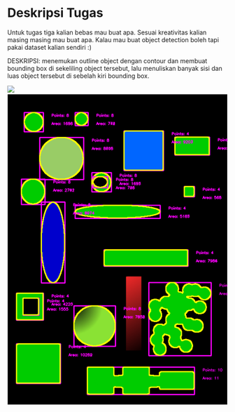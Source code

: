# Deskripsi Tugas

Untuk tugas tiga kalian bebas mau buat apa. Sesuai kreativitas kalian masing masing mau buat apa. Kalau mau buat object detection boleh tapi pakai dataset kalian sendiri :)

DESKRIPSI: menemukan outline object dengan contour dan membuat bounding box di sekeliling object tersebut, lalu menuliskan banyak sisi dan luas object tersebut di sebelah kiri bounding box.

![](examples/images/detect_blob.png)
![](tugas/tugas3/tugas3Done.png)